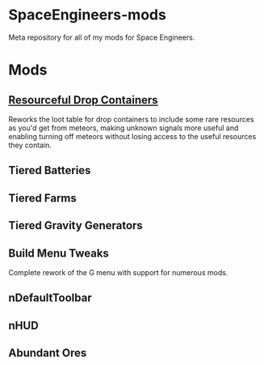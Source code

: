 # SpaceEngineers-mods

Meta repository for all of my mods for Space Engineers.

# Mods

## [Resourceful Drop Containers](https://steamcommunity.com/sharedfiles/filedetails/?id=2185791632)

Reworks the loot table for drop containers to include some rare resources as you'd get from meteors,
making unknown signals more useful and enabling turning off meteors without losing access to the
useful resources they contain.

## Tiered Batteries

## Tiered Farms

## Tiered Gravity Generators

## Build Menu Tweaks

Complete rework of the G menu with support for numerous mods.

## nDefaultToolbar

## nHUD

## Abundant Ores
